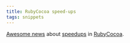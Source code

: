 ```yaml
---
title: RubyCocoa speed-ups
tags: snippets
---
```


[Awesome news](http://chopine.be/lrz/diary/2007-06-08_Faster-Messaging.html) about [speedups](http://lists.sourceforge.jp/mailman/archives/rubycocoa-devel/2007-June/000941.html) in [RubyCocoa](http://typechecked.net/wiki/RubyCocoa).
